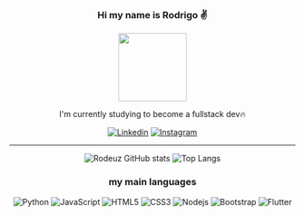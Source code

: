 <div align="center">



### Hi my name is Rodrigo ✌️

<img width="120px" src="https://media2.giphy.com/media/lSJyfxxuewjTBJZW3L/giphy.gif?cid=ecf05e47ffliskhk4h2d280ptwr3tncd8nfh75ysc39pmg2s&ep=v1_stickers_search&rid=giphy.gif&ct=s" >

I'm currently studying to become a fullstack dev🔥 

[![Linkedin](https://img.shields.io/badge/LinkedIn-0077B5?style=for-the-badge&logo=linkedin&logoColor=white)](https://www.linkedin.com/in/rodrigo-nicacio-tavares-661241218/) [![Instagram](https://img.shields.io/badge/Instagram-E4405F?style=for-the-badge&logo=instagram&logoColor=white)](https://www.instagram.com/roodeus/)

<hr>

![Rodeuz GitHub stats](https://github-readme-stats.vercel.app/api?username=Rodeuz&show_icons=true&theme=radical) ![Top Langs](https://github-readme-stats.vercel.app/api/top-langs/?username=Rodeuz&layout=compact&theme=radical) 




### my main languages

<div>
<img alt="Python" src="https://img.shields.io/badge/Python-3776AB?style=for-the-badge&logo=python&logoColor=white" />
<img alt="JavaScript" src="https://img.shields.io/badge/JavaScript-F7DF1E?style=for-the-badge&logo=javascript&logoColor=black" />
<img alt="HTML5" src="https://img.shields.io/badge/HTML5-E34F26?style=for-the-badge&logo=html5&logoColor=white" />
<img alt="CSS3" src="https://img.shields.io/badge/CSS3-1572B6?style=for-the-badge&logo=css3&logoColor=white" />
<img alt="Nodejs" src="https://img.shields.io/badge/Node.js-43853D?style=for-the-badge&logo=node.js&logoColor=white" />
<img alt="Bootstrap" src="https://img.shields.io/badge/Bootstrap-563D7C?style=for-the-badge&logo=bootstrap&logoColor=white" />
<img alt="Flutter" src="https://img.shields.io/badge/Flutter-02569B?style=for-the-badge&logo=flutter&logoColor=white" />
</div>

</div>
